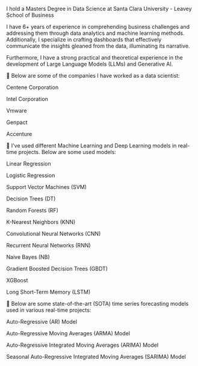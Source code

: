 I hold a Masters Degree in Data Science at Santa Clara University - Leavey School of Business

I have 6+ years of experience in comprehending business challenges and addressing them through data analytics and machine learning methods. Additionally, I specialize in crafting dashboards that effectively communicate the insights gleaned from the data, illuminating its narrative.

Furthermore, I have a strong practical and theoretical experience in the development of Large Language Models (LLMs) and Generative AI.

🔭 Below are some of the companies I have worked as a data scientist:

Centene Corporation

Intel Corporation

Vmware

Genpact

Accenture

🔭 I've used different Machine Learning and Deep Learning models in real-time projects. Below are some used models:

Linear Regression

Logistic Regression

Support Vector Machines (SVM)

Decision Trees (DT)

Random Forests (RF)

K-Nearest Neighbors (KNN)

Convolutional Neural Networks (CNN)

Recurrent Neural Networks (RNN)

Naive Bayes (NB)

Gradient Boosted Decision Trees (GBDT)

XGBoost

Long Short-Term Memory (LSTM)

🔭 Below are some state-of-the-art (SOTA) time series forecasting models used in various real-time projects:

Auto-Regressive (AR) Model

Auto-Regressive Moving Averages (ARMA) Model

Auto-Regressive Integrated Moving Averages (ARIMA) Model

Seasonal Auto-Regressive Integrated Moving Averages (SARIMA) Model





